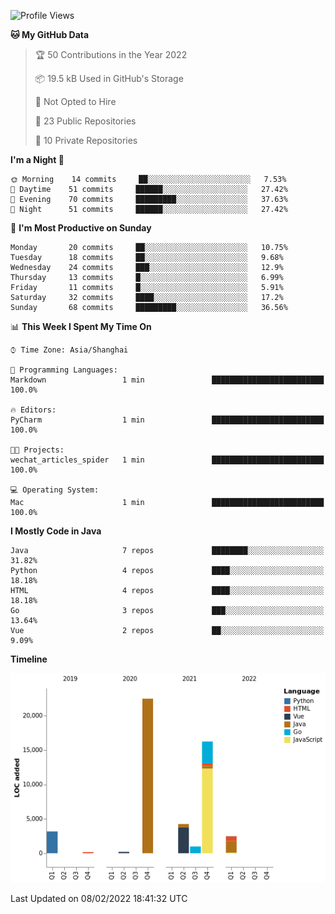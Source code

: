 <!--START_SECTION:waka-->
![Profile Views](http://img.shields.io/badge/Profile%20Views-0-blue)

**🐱 My GitHub Data** 

> 🏆 50 Contributions in the Year 2022
 > 
> 📦 19.5 kB Used in GitHub's Storage 
 > 
> 🚫 Not Opted to Hire
 > 
> 📜 23 Public Repositories 
 > 
> 🔑 10 Private Repositories  
 > 
**I'm a Night 🦉** 

```text
🌞 Morning    14 commits     ██░░░░░░░░░░░░░░░░░░░░░░░   7.53% 
🌆 Daytime    51 commits     ██████░░░░░░░░░░░░░░░░░░░   27.42% 
🌃 Evening    70 commits     █████████░░░░░░░░░░░░░░░░   37.63% 
🌙 Night      51 commits     ██████░░░░░░░░░░░░░░░░░░░   27.42%

```
📅 **I'm Most Productive on Sunday** 

```text
Monday       20 commits     ██░░░░░░░░░░░░░░░░░░░░░░░   10.75% 
Tuesday      18 commits     ██░░░░░░░░░░░░░░░░░░░░░░░   9.68% 
Wednesday    24 commits     ███░░░░░░░░░░░░░░░░░░░░░░   12.9% 
Thursday     13 commits     █░░░░░░░░░░░░░░░░░░░░░░░░   6.99% 
Friday       11 commits     █░░░░░░░░░░░░░░░░░░░░░░░░   5.91% 
Saturday     32 commits     ████░░░░░░░░░░░░░░░░░░░░░   17.2% 
Sunday       68 commits     █████████░░░░░░░░░░░░░░░░   36.56%

```


📊 **This Week I Spent My Time On** 

```text
⌚︎ Time Zone: Asia/Shanghai

💬 Programming Languages: 
Markdown                 1 min               █████████████████████████   100.0%

🔥 Editors: 
PyCharm                  1 min               █████████████████████████   100.0%

🐱‍💻 Projects: 
wechat_articles_spider   1 min               █████████████████████████   100.0%

💻 Operating System: 
Mac                      1 min               █████████████████████████   100.0%

```

**I Mostly Code in Java** 

```text
Java                     7 repos             ████████░░░░░░░░░░░░░░░░░   31.82% 
Python                   4 repos             ████░░░░░░░░░░░░░░░░░░░░░   18.18% 
HTML                     4 repos             ████░░░░░░░░░░░░░░░░░░░░░   18.18% 
Go                       3 repos             ███░░░░░░░░░░░░░░░░░░░░░░   13.64% 
Vue                      2 repos             ██░░░░░░░░░░░░░░░░░░░░░░░   9.09%

```


**Timeline**

![Chart not found](https://raw.githubusercontent.com/youtiaoguagua/youtiaoguagua/master/charts/bar_graph.png) 


 Last Updated on 08/02/2022 18:41:32 UTC
<!--END_SECTION:waka-->